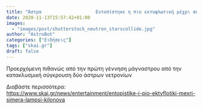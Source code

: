 ```yaml
---
title: "Άστρα                    Εντοπίστηκε η πιο εκτυφλωτική μέχρι σήμερα λάμψη κιλονόβα video"
date: 2020-11-13T15:57:42+01:00
images:
  - "images/post/shutterstock_neutron_starscollide.jpg"
author: "AstroBot"
categories: ["Ειδήσεις"]
tags: ["skai.gr"]
draft: false
---
```


Προερχόμενη πιθανώς από την πρώτη γέννηση μάγναστρου από την κατακλυσμική σύγκρουση δύο άστρων νετρονίων

Διαβάστε περισσότερα: https://www.skai.gr/news/entertainment/entopistike-i-pio-ektyflotiki-mexri-simera-lampsi-kilonova
